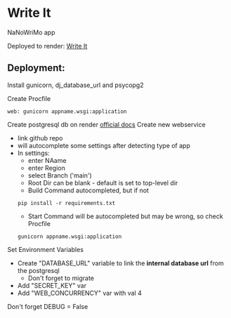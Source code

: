 # Write It
NaNoWriMo app

Deployed to render: [Write It](https://writeit.onrender.com/)


## Deployment:

Install gunicorn, dj_database_url and psycopg2

Create Procfile
  ```
  web: gunicorn appname.wsgi:application
  ```

Create postgresql db on render [official docs](https://render.com/docs/databases)
Create new webservice
- link github repo
- will autocomplete some settings after detecting type of app
- In settings:
  - enter NAame
  - enter Region
  - select Branch ('main')
  - Root Dir can be blank - default is set to top-level dir
  - Build Command autocompleted, but if not
  ```
  pip install -r requirements.txt
  ```
  - Start Command will be autocompleted but may be wrong, so check Procfile
  ```
  gunicorn appname.wsgi:application
  ```

Set Environment Variables
- Create "DATABASE_URL" variable to link the __internal database url__ from the postgresql
  - Don't forget to migrate
- Add "SECRET_KEY" var
- Add "WEB_CONCURRENCY" var with val 4

Don't forget DEBUG = False